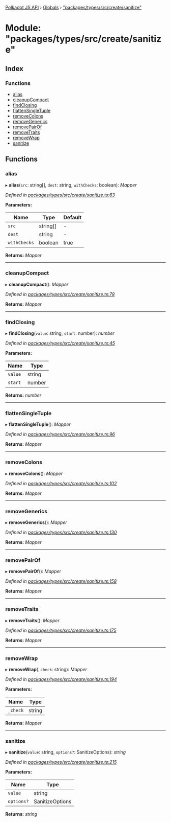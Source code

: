 [Polkadot JS API](../README.md) › [Globals](../globals.md) › ["packages/types/src/create/sanitize"](_packages_types_src_create_sanitize_.md)

# Module: "packages/types/src/create/sanitize"

## Index

### Functions

* [alias](_packages_types_src_create_sanitize_.md#alias)
* [cleanupCompact](_packages_types_src_create_sanitize_.md#cleanupcompact)
* [findClosing](_packages_types_src_create_sanitize_.md#findclosing)
* [flattenSingleTuple](_packages_types_src_create_sanitize_.md#flattensingletuple)
* [removeColons](_packages_types_src_create_sanitize_.md#removecolons)
* [removeGenerics](_packages_types_src_create_sanitize_.md#removegenerics)
* [removePairOf](_packages_types_src_create_sanitize_.md#removepairof)
* [removeTraits](_packages_types_src_create_sanitize_.md#removetraits)
* [removeWrap](_packages_types_src_create_sanitize_.md#removewrap)
* [sanitize](_packages_types_src_create_sanitize_.md#sanitize)

## Functions

###  alias

▸ **alias**(`src`: string[], `dest`: string, `withChecks`: boolean): *Mapper*

*Defined in [packages/types/src/create/sanitize.ts:63](https://github.com/polkadot-js/api/blob/395dc79ef7/packages/types/src/create/sanitize.ts#L63)*

**Parameters:**

Name | Type | Default |
------ | ------ | ------ |
`src` | string[] | - |
`dest` | string | - |
`withChecks` | boolean | true |

**Returns:** *Mapper*

___

###  cleanupCompact

▸ **cleanupCompact**(): *Mapper*

*Defined in [packages/types/src/create/sanitize.ts:78](https://github.com/polkadot-js/api/blob/395dc79ef7/packages/types/src/create/sanitize.ts#L78)*

**Returns:** *Mapper*

___

###  findClosing

▸ **findClosing**(`value`: string, `start`: number): *number*

*Defined in [packages/types/src/create/sanitize.ts:45](https://github.com/polkadot-js/api/blob/395dc79ef7/packages/types/src/create/sanitize.ts#L45)*

**Parameters:**

Name | Type |
------ | ------ |
`value` | string |
`start` | number |

**Returns:** *number*

___

###  flattenSingleTuple

▸ **flattenSingleTuple**(): *Mapper*

*Defined in [packages/types/src/create/sanitize.ts:96](https://github.com/polkadot-js/api/blob/395dc79ef7/packages/types/src/create/sanitize.ts#L96)*

**Returns:** *Mapper*

___

###  removeColons

▸ **removeColons**(): *Mapper*

*Defined in [packages/types/src/create/sanitize.ts:102](https://github.com/polkadot-js/api/blob/395dc79ef7/packages/types/src/create/sanitize.ts#L102)*

**Returns:** *Mapper*

___

###  removeGenerics

▸ **removeGenerics**(): *Mapper*

*Defined in [packages/types/src/create/sanitize.ts:130](https://github.com/polkadot-js/api/blob/395dc79ef7/packages/types/src/create/sanitize.ts#L130)*

**Returns:** *Mapper*

___

###  removePairOf

▸ **removePairOf**(): *Mapper*

*Defined in [packages/types/src/create/sanitize.ts:158](https://github.com/polkadot-js/api/blob/395dc79ef7/packages/types/src/create/sanitize.ts#L158)*

**Returns:** *Mapper*

___

###  removeTraits

▸ **removeTraits**(): *Mapper*

*Defined in [packages/types/src/create/sanitize.ts:175](https://github.com/polkadot-js/api/blob/395dc79ef7/packages/types/src/create/sanitize.ts#L175)*

**Returns:** *Mapper*

___

###  removeWrap

▸ **removeWrap**(`_check`: string): *Mapper*

*Defined in [packages/types/src/create/sanitize.ts:194](https://github.com/polkadot-js/api/blob/395dc79ef7/packages/types/src/create/sanitize.ts#L194)*

**Parameters:**

Name | Type |
------ | ------ |
`_check` | string |

**Returns:** *Mapper*

___

###  sanitize

▸ **sanitize**(`value`: string, `options?`: SanitizeOptions): *string*

*Defined in [packages/types/src/create/sanitize.ts:215](https://github.com/polkadot-js/api/blob/395dc79ef7/packages/types/src/create/sanitize.ts#L215)*

**Parameters:**

Name | Type |
------ | ------ |
`value` | string |
`options?` | SanitizeOptions |

**Returns:** *string*
